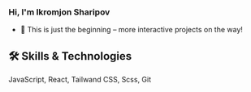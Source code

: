 ### Hi, I'm Ikromjon Sharipov

- 🚀 This is just the beginning – more interactive projects on the way!

## 🛠️ Skills & Technologies
JavaScript, React, Tailwand CSS, Scss, Git
